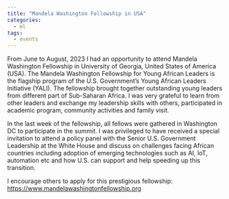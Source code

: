 ```yaml
---
title: "Mandela Washington Fellowship in USA"
categories:
  - ml
tags:
  - events
---
```

From June to August, 2023 I had an opportunity to attend Mandela Washington Fellowship in University of Georgia, United States of America (USA). The Mandela Washington Fellowship for Young African Leaders is the flagship program of the U.S. Government’s Young African Leaders Initiative (YALI). The fellowship brought together outstanding young leaders from different part of Sub-Saharan Africa. I was very grateful to learn from other leaders and exchange my leadership skills with others, participated in academic program, community activities and family visit.
<img src="/assets/images/mwf1.HEIC" class="align-center" alt="">  

In the last week of the fellowship, all fellows were gathered in Washington DC to participate in the summit. I was privileged to have received a special invitation to attend a policy panel with the Senior U.S. Government Leadership at the White House and discuss on challenges facing African countries including adoption of emerging technologies such as AI, IoT, automation etc and how U.S. can support and help speeding up this transition.

I encourage others to apply for this prestigious fellowship: https://www.mandelawashingtonfellowship.org

<img src="/assets/images/mwf2.HEIC" class="align-center" alt="">  

